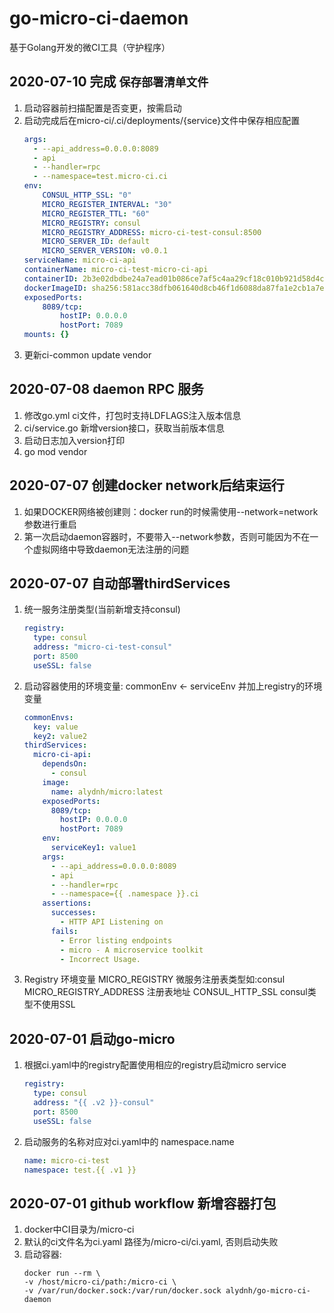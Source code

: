 # go-micro-ci-daemon
基于Golang开发的微CI工具（守护程序）

## 2020-07-10 完成 `保存部署清单文件`
1. 启动容器前扫描配置是否变更，按需启动
2. 启动完成后在micro-ci/.ci/deployments/{service}文件中保存相应配置
    ```yaml
    args:
      - --api_address=0.0.0.0:8089
      - api
      - --handler=rpc
      - --namespace=test.micro-ci.ci
    env:
        CONSUL_HTTP_SSL: "0"
        MICRO_REGISTER_INTERVAL: "30"
        MICRO_REGISTER_TTL: "60"
        MICRO_REGISTRY: consul
        MICRO_REGISTRY_ADDRESS: micro-ci-test-consul:8500
        MICRO_SERVER_ID: default
        MICRO_SERVER_VERSION: v0.0.1
    serviceName: micro-ci-api
    containerName: micro-ci-test-micro-ci-api
    containerID: 2b3e02dbdbe24a7ead01b086ce7af5c4aa29cf18c010b921d58d4cc2681dfc7b
    dockerImageID: sha256:581acc38dfb061640d8cb46f1d6088da87fa1e2cb1a7e95674565e3ecf069381
    exposedPorts:
        8089/tcp:
            hostIP: 0.0.0.0
            hostPort: 7089
    mounts: {}
    ```
3. 更新ci-common update vendor

## 2020-07-08 daemon RPC 服务
1. 修改go.yml ci文件，打包时支持LDFLAGS注入版本信息
2. ci/service.go 新增version接口，获取当前版本信息
3. 启动日志加入version打印
4. go mod vendor

## 2020-07-07 创建docker network后结束运行
1. 如果DOCKER网络被创建则：docker run的时候需使用--network=network参数进行重启
2. 第一次启动daemon容器时，不要带入--network参数，否则可能因为不在一个虚拟网络中导致daemon无法注册的问题

## 2020-07-07 自动部署thirdServices
1. 统一服务注册类型(当前新增支持consul)
    ```yaml
    registry:
      type: consul
      address: "micro-ci-test-consul"
      port: 8500
      useSSL: false
    ```
2. 启动容器使用的环境变量: commonEnv <- serviceEnv 并加上registry的环境变量
    ```yaml
    commonEnvs:
      key: value
      key2: value2
    thirdServices:
      micro-ci-api:
        dependsOn:
          - consul
        image:
          name: alydnh/micro:latest
        exposedPorts:
          8089/tcp:
            hostIP: 0.0.0.0
            hostPort: 7089
        env: 
          serviceKey1: value1
        args:
          - --api_address=0.0.0.0:8089
          - api
          - --handler=rpc
          - --namespace={{ .namespace }}.ci
        assertions:
          successes:
            - HTTP API Listening on
          fails:
            - Error listing endpoints
            - micro - A microservice toolkit
            - Incorrect Usage.
    ``` 
3. Registry 环境变量
MICRO_REGISTRY 微服务注册表类型如:consul
MICRO_REGISTRY_ADDRESS 注册表地址
CONSUL_HTTP_SSL consul类型不使用SSL
## 2020-07-01 启动go-micro
1. 根据ci.yaml中的registry配置使用相应的registry启动micro service
    ```yaml
    registry:
      type: consul
      address: "{{ .v2 }}-consul"
      port: 8500
      useSSL: false
    ```
2. 启动服务的名称对应对ci.yaml中的 namespace.name
    ```yaml
    name: micro-ci-test
    namespace: test.{{ .v1 }}
    ```
## 2020-07-01 github workflow 新增容器打包
1. docker中CI目录为/micro-ci
2. 默认的ci文件名为ci.yaml 路径为/micro-ci/ci.yaml, 否则启动失败
3. 启动容器:
    ```shell script
    docker run --rm \
    -v /host/micro-ci/path:/micro-ci \
    -v /var/run/docker.sock:/var/run/docker.sock alydnh/go-micro-ci-daemon
    ```
